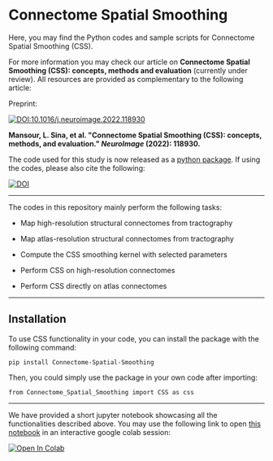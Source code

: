 # Connectome Spatial Smoothing

Here, you may find the Python codes and sample scripts for Connectome Spatial Smoothing (CSS).

For more information you may check our article on **Connectome Spatial Smoothing (CSS): concepts, methods and evaluation** (currently under review). All resources are provided as complementary to the following article:


Preprint:

[![DOI:10.1016/j.neuroimage.2022.118930](http://img.shields.io/badge/DOI-10.1016/j.neuroimage.2022.118930-B31B1B.svg)](https://doi.org/10.1016/j.neuroimage.2022.118930)

**Mansour, L. Sina, et al. "Connectome Spatial Smoothing (CSS): concepts, methods, and evaluation." *NeuroImage* (2022): 118930.**

The code used for this study is now released as a [python package](https://pypi.org/project/Connectome-Spatial-Smoothing/). If using the codes, please also cite the following:

[![DOI](https://zenodo.org/badge/DOI/10.5281/zenodo.5746619.svg)](https://doi.org/10.5281/zenodo.5746619)


---

The codes in this repository mainly perform the following tasks:

- Map high-resolution structural connectomes from tractography

- Map atlas-resolution structural connectomes from tractography

- Compute the CSS smoothing kernel with selected parameters

- Perform CSS on high-resolution connectomes

- Perform CSS directly on atlas connectomes

---

## Installation

To use CSS functionality in your code, you can install the package with the following command:

`pip install Connectome-Spatial-Smoothing`

Then, you could simply use the package in your own code after importing:

`from Connectome_Spatial_Smoothing import CSS as css`

---

We have provided a short jupyter notebook showcasing all the functionalities described above. You may use the following link to open [this notebook](https://github.com/sina-mansour/connectome-based-smoothing/blob/main/notebooks/example.ipynb) in an interactive google colab session:

[![Open In Colab](https://colab.research.google.com/assets/colab-badge.svg)](https://colab.research.google.com/github/sina-mansour/connectome-based-smoothing/blob/main/notebooks/example.ipynb)